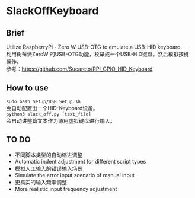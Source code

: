 # SlackOffKeyboard
## Brief
Utilize RaspberryPi - Zero W USB-OTG to emulate a USB-HID keyboard.  
利用树莓派ZeroW 的USB-OTG功能，枚举成一个USB-HID键盘。然后模拟按键操作。  
参考：https://github.com/Sucareto/RPI_GPIO_HID_Keyboard

## How to use
`sudo bash Setup/USB_Setup.sh`  
会自动配置出一个HID-Keyboard设备。  
`python3 slack_off.py [text_file]`  
会自动讲整篇文本作为源用虚拟键盘进行输入。  

## TO DO
- 不同脚本类型的自动缩进调整  
- Automatic indent adjustment for different script types  
- 模拟人工输入的错误输入场景  
- Simulate the error input scenario of manual input  
- 更真实的输入频率调整
- More realistic input frequency adjustment
